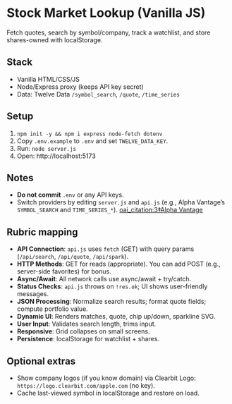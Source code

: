 # Stock Market Lookup (Vanilla JS)

Fetch quotes, search by symbol/company, track a watchlist, and store shares-owned with localStorage.

## Stack
- Vanilla HTML/CSS/JS
- Node/Express proxy (keeps API key secret)
- Data: Twelve Data `/symbol_search`, `/quote`, `/time_series`

## Setup
1. `npm init -y && npm i express node-fetch dotenv`
2. Copy `.env.example` to `.env` and set `TWELVE_DATA_KEY`.
3. Run: `node server.js`
4. Open: http://localhost:5173

## Notes
- **Do not commit** `.env` or any API keys.
- Switch providers by editing `server.js` and `api.js` (e.g., Alpha Vantage’s `SYMBOL_SEARCH` and `TIME_SERIES_*`).  [oai_citation:3‡Alpha Vantage](https://www.alphavantage.co/documentation/?utm_source=chatgpt.com)

## Rubric mapping
- **API Connection**: `api.js` uses `fetch` (GET) with query params (`/api/search`, `/api/quote`, `/api/spark`).
- **HTTP Methods**: GET for reads (appropriate). You can add POST (e.g., server-side favorites) for bonus.
- **Async/Await**: All network calls use async/await + try/catch.
- **Status Checks**: `api.js` throws on `!res.ok`; UI shows user-friendly messages.
- **JSON Processing**: Normalize search results; format quote fields; compute portfolio value.
- **Dynamic UI**: Renders matches, quote, chip up/down, sparkline SVG.
- **User Input**: Validates search length, trims input.
- **Responsive**: Grid collapses on small screens.
- **Persistence**: localStorage for watchlist + shares.

## Optional extras
- Show company logos (if you know domain) via Clearbit Logo: `https://logo.clearbit.com/apple.com` (no key).
- Cache last-viewed symbol in localStorage and restore on load.
